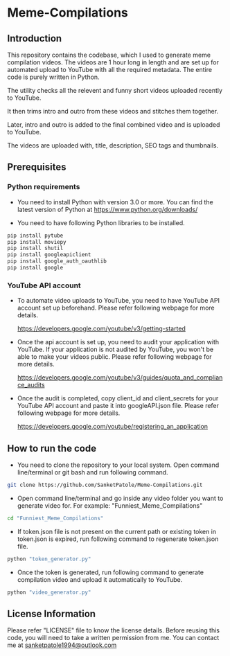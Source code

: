 # Meme-Compilations


## Introduction

This repository contains the codebase, which I used to generate meme compilation videos.
The videos are 1 hour long in length and are set up for automated upload to YouTube with all the required metadata.
The entire code is purely written in Python.

The utility checks all the relevent and funny short videos uploaded recently to YouTube.

It then trims intro and outro from these videos and stitches them together.

Later, intro and outro is added to the final combined video and is uploaded to YouTube.

The videos are uploaded with, title, description, SEO tags and thumbnails.


## Prerequisites

### Python requirements

* You need to install Python with version 3.0 or more. You can find the latest version of Python at https://www.python.org/downloads/

* You need to have following Python libraries to be installed.
```sh
pip install pytube
pip install moviepy
pip install shutil
pip install googleapiclient
pip install google_auth_oauthlib
pip install google
```

### YouTube API account

* To automate video uploads to YouTube, you need to have YouTube API account set up beforehand. Please refer following webpage for more details.
  
  https://developers.google.com/youtube/v3/getting-started

* Once the api account is set up, you need to audit your application with YouTube. If your application is not audited by YouTube, you won't be able to make your videos public. Please refer following webpage for more details.
  
  https://developers.google.com/youtube/v3/guides/quota_and_compliance_audits

* Once the audit is completed, copy client_id and client_secrets for your YouTube API account and paste it into googleAPI.json file. Please refer following webpage for more details.
  
  https://developers.google.com/youtube/registering_an_application


## How to run the code

* You need to clone the repository to your local system. Open command line/terminal or git bash and run following command.
```sh
git clone https://github.com/SanketPatole/Meme-Compilations.git
```

* Open command line/terminal and go inside any video folder you want to generate video for. For example: "Funniest_Meme_Compilations"
```sh
cd "Funniest_Meme_Compilations"
```

* If token.json file is not present on the current path or existing token in token.json is expired, run following command to regenerate token.json file.
```sh
python "token_generator.py"
```

* Once the token is generated, run following command to generate compilation video and upload it automatically to YouTube.
```sh
python "video_generator.py"
```


## License Information

Please refer "LICENSE" file to know the license details.
Before reusing this code, you will need to take a written permission from me.
You can contact me at sanketpatole1994@outlook.com

